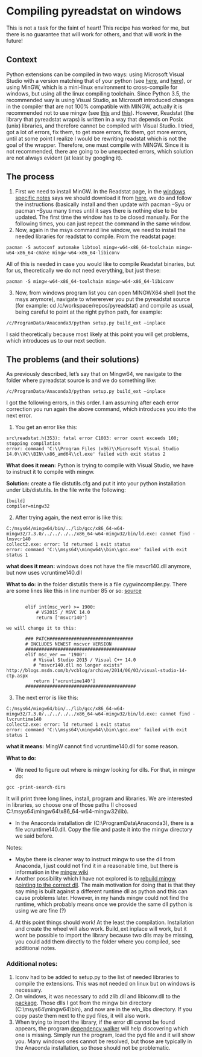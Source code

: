 # Compiling pyreadstat on windows

This is not a task for the faint of heart! This recipe has worked for me, but there is no guarantee
that will work for others, and that will work in the future! 

## Context

Python extensions can be compiled in two ways: using Microsoft Visual Studio with a version matching that of your 
python (see [here](https://blogs.msdn.microsoft.com/pythonengineering/2016/04/11/unable-to-find-vcvarsall-bat/),
 and [here](https://wiki.python.org/moin/WindowsCompilers)), or using MinGW, which is a mini-linux environment to 
cross-compile for windows, but using all the linux compiling toolchain.
Since Python 3.5, the recommended way is using Visual Studio, as Microsoft introduced changes in the compiler that are 
not 100% compatible with MINGW, actually it is recommended not to use mingw 
(see [this](https://stevedower.id.au/blog/building-for-python-3-5/) and [this](https://github.com/cython/cython/wiki/CythonExtensionsOnWindows)). 
However, Readstat (the library that pyreadstat wraps) is written in a way that depends on Posix (unix) libraries, 
and therefore cannot be compiled with Visual Studio. I tried, got a lot of errors, fix them, to get more errors, 
fix them, got more errors, until at some point I realize I would be rewriting readstat which is not the goal of the
wrapper. Therefore, one must compile with MINGW. Since it is not recommended, there are going to be unexpected errors,
which solution are not always evident (at least by googling it).

## The process

1.	First we need to install MinGW. In the Readstat page, in the [windows specific notes](https://github.com/WizardMac/ReadStat#windows-specific-notes) 
says we should download it from [here](http://www.msys2.org/), we do and follow the instructions (basically install and
 then update with pacman –Syu or pacman –Syuu many times until it says there is nothing else to be updated. The first
  time the window has to be closed manually. For the following times, you can just repeat the command in the same window.
2.	Now, again in the msys command line window, we need to install the needed libraries for readstat to compile. From 
the readstat page:

```pacman -S autoconf automake libtool mingw-w64-x86_64-toolchain mingw-w64-x86_64-cmake mingw-w64-x86_64-libiconv```

All of this is needed in case you would like to compile Readstat binaries, but for us, 
theoretically we do not need everything, but just these:

```pacman -S mingw-w64-x86_64-toolchain mingw-w64-x86_64-libiconv```

3.	Now, from windows program list you can open MINGWX64 shell (not the msys anymore), navigate to whererever you put the 
pyreadstat source (for example: cd /c/workspace/repos/pyreadstat) and compile as usual, being careful to point at the 
right python path, for example:

```/c/ProgramData/Anaconda3/python setup.py build_ext –inplace```

I said theoretically because most likely at this point you will get problems, which introduces us to our next section.


## The problems (and their solutions)

As previously described, let’s say that on Mingw64, we navigate to the folder where pyreadstat source is and we do 
something like:

```/c/ProgramData/Anaconda3/python setup.py build_ext –inplace```

I got the following errors, in this order. I am assuming after each error correction you run again the above command, 
which introduces you into the next error.

1.	You get an error like this:
```
src\readstat.h(353): fatal error C1003: error count exceeds 100; stopping compilation
error: command 'C:\\Program Files (x86)\\Microsoft Visual Studio 14.0\\VC\\BIN\\x86_amd64\\cl.exe' failed with exit status 2
```

**What does it mean:** Python is trying to compile with Visual Studio, we have to instruct it to compile with mingw.

**Solution:** create a file distutils.cfg and put it into your python installation under Lib/distutils. In the file write the following:

```
[build]
compiler=mingw32
```

2.	After trying again, the next error is like this:

```
C:/msys64/mingw64/bin/../lib/gcc/x86_64-w64-mingw32/7.3.0/../../../../x86_64-w64-mingw32/bin/ld.exe: cannot find -lmsvcr140
collect2.exe: error: ld returned 1 exit status
error: command 'C:\\msys64\\mingw64\\bin\\gcc.exe' failed with exit status 1
```

**what does it mean:** windows does not have the file msvcr140.dll anymore, but now uses vcruntime140.dll

**What to do:** in the folder distutils there is a file cygwincompiler.py. There are some lines like this in line number
 85 or so: [source](https://groups.google.com/a/continuum.io/forum/#!topic/anaconda/yLH46ilPQeo)
 
 ```

        elif int(msc_ver) >= 1900:
            # VS2015 / MSVC 14.0
            return ['msvcr140']

we will change it to this:

        ### PATCH###############################
        # INCLUDES NEWEST mscvcr VERSION
        #########################################
        elif msc_ver == '1900':
           # Visual Studio 2015 / Visual C++ 14.0
           # "msvcr140.dll no longer exists" http://blogs.msdn.com/b/vcblog/archive/2014/06/03/visual-studio-14-ctp.aspx
           return ['vcruntime140']
        #########################################
 ```

3.	The next error is like this:
```
C:/msys64/mingw64/bin/../lib/gcc/x86_64-w64-mingw32/7.3.0/../../../../x86_64-w64-mingw32/bin/ld.exe: cannot find -lvcruntime140
collect2.exe: error: ld returned 1 exit status
error: command 'C:\\msys64\\mingw64\\bin\\gcc.exe' failed with exit status 1
```

**what it means:** MingW cannot find vcruntime140.dll for some reason.

**What to do:**
 
 -	We need to figure out where is mingw looking for dlls. For that, in mingw do:
```
gcc -print-search-dirs
```
It will print three long lines, install, program and libraries. We are interested in libraries, so choose one of those 
paths (I choosed C:\msys64\mingw64\x86_64-w64-mingw32\lib).
 - In the Anaconda installation dir (C:\ProgramData\Anaconda3), there is a file vcruntime140.dll. Copy the file and 
paste it into the mingw directory we said before.

Notes:
-	Maybe there is cleaner way to instruct mingw to use the dll from Anaconda, I just could not find it in a reasonable 
    time, but there is information in the [mingw wiki](http://www.mingw.org/wiki/LibraryPathHOWTO)
-	Another possibility which I have not explored is to [rebuild  mingw pointing to the correct dll](https://www.spiria.com/en/blog/desktop-software/building-mingw-w64-toolchain-links-specific-visual-studio-runtime-library).
The main motivation for doing that is that they say ming is built against a different runtime dll as python and this 
can cause problems later. However, in my hands
mingw could not find the runtime, which probably means once we provide the same dll python is using we are fine (?)

4.	At this point things should work! At the least the compilation. Installation and create the wheel will also work. 
Build_ext inplace will work, but it wont be possible to import the library because two dlls may be missing, you could
 add them directly to the folder where you compiled, see additional notes.

### Additional notes:

1.	Iconv had to be added to setup.py to the list of needed libraries to compile the extensions. This was not needed on
 linux but on windows is necessary.
2.	On windows, it was necessary to add zlib.dll and libiconv.dll to the [package](https://docs.python.org/3/distutils/setupscript.html).
 Those dlls I got from the mingw bin directory (C:\msys64\mingw64\bin), and now are in the win_libs directory. If you
  copy paste them next to the pyd files, it will also work.
3.	When trying to import the library, if the error dll cannot be found appears, the program [dependency walker](http://www.dependencywalker.com/)
will help discovering which one is missing. Simply run the program, load the pyd file and it will show you. Many windows
 ones cannot be resolved, but those are typically in the Anaconda installation, so those should not be problematic.

